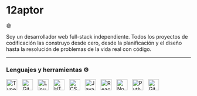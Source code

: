#  12aptor

<svg xmlns="http://www.w3.org/2000/svg" width="1em" height="1em" viewBox="0 0 24 24"><path fill="currentColor" d="M20.27,4.74a4.93,4.93,0,0,1,1.52,4.61,5.32,5.32,0,0,1-4.1,4.51,5.12,5.12,0,0,1-5.2-1.5,5.53,5.53,0,0,0,6.13-1.48A5.66,5.66,0,0,0,20.27,4.74ZM12.32,11.53a5.49,5.49,0,0,0-1.47-6.2A5.57,5.57,0,0,0,4.71,3.72,5.17,5.17,0,0,1,9.53,2.2,5.52,5.52,0,0,1,13.9,6.45,5.28,5.28,0,0,1,12.32,11.53ZM19.2,20.29a4.92,4.92,0,0,1-4.72,1.49,5.32,5.32,0,0,1-4.34-4.05A5.2,5.2,0,0,1,11.6,12.5a5.6,5.6,0,0,0,1.51,6.13A5.63,5.63,0,0,0,19.2,20.29ZM3.79,19.38A5.18,5.18,0,0,1,2.32,14a5.3,5.3,0,0,1,4.59-4,5,5,0,0,1,4.58,1.61,5.55,5.55,0,0,0-6.32,1.69A5.46,5.46,0,0,0,3.79,19.38ZM12.23,12a5.11,5.11,0,0,0,3.66-5,5.75,5.75,0,0,0-3.18-6,5,5,0,0,1,4.42,2.3,5.21,5.21,0,0,1,.24,5.92A5.4,5.4,0,0,1,12.23,12ZM11.76,12a5.18,5.18,0,0,0-3.68,5.09,5.58,5.58,0,0,0,3.19,5.79c-1,.35-2.9-.46-4-1.68A5.51,5.51,0,0,1,11.76,12ZM23,12.63a5.07,5.07,0,0,1-2.35,4.52,5.23,5.23,0,0,1-5.91.2,5.24,5.24,0,0,1-2.67-4.77,5.51,5.51,0,0,0,5.45,3.33A5.52,5.52,0,0,0,23,12.63ZM1,11.23a5,5,0,0,1,2.49-4.5,5.23,5.23,0,0,1,5.81-.06,5.3,5.3,0,0,1,2.61,4.74A5.56,5.56,0,0,0,6.56,8.06,5.71,5.71,0,0,0,1,11.23Z"><animateTransform attributeName="transform" dur="1.5s" repeatCount="indefinite" type="rotate" values="0 12 12;360 12 12"/></path></svg>

Soy un desarrollador web full-stack independiente. Todos los proyectos de codificación las construyo desde cero, desde la planificación y el diseño hasta la resolución de problemas de la vida real con código.

---

### Lenguajes y herramientas ⚙️

<img align="left" alt="TypeScript" width="30px" style="padding-right:10px;" src="https://cdn.jsdelivr.net/gh/devicons/devicon/icons/typescript/typescript-plain.svg" />
<img align="left" alt="Git" width="30px" style="padding-right:10px;" src="https://cdn.jsdelivr.net/gh/devicons/devicon/icons/git/git-original.svg" />
<img align="left" alt="Linux" width="30px" style="padding-right:10px;" src="https://cdn.jsdelivr.net/gh/devicons/devicon/icons/linux/linux-original.svg" />
<img align="left" alt="HTML" width="30px" style="padding-right:10px;" src="https://cdn.jsdelivr.net/gh/devicons/devicon/icons/html5/html5-plain.svg" />
<img align="left" alt="CSS" width="30px" style="padding-right:10px;" src="https://cdn.jsdelivr.net/gh/devicons/devicon/icons/css3/css3-plain.svg" />
<img align="left" alt="JavaScript" width="30px" style="padding-right:10px;" src="https://cdn.jsdelivr.net/gh/devicons/devicon/icons/javascript/javascript-plain.svg" />
<img align="left" alt="React" width="30px" style="padding-right:10px;" src="https://cdn.jsdelivr.net/gh/devicons/devicon/icons/react/react-original.svg" />
<img align="left" alt="NodeJS" width="30px" style="padding-right:10px;" src="https://cdn.jsdelivr.net/gh/devicons/devicon/icons/nodejs/nodejs-original.svg" />
<img align="left" alt="Python" width="30px" style="padding-right:10px;" src="https://cdn.jsdelivr.net/gh/devicons/devicon/icons/python/python-plain.svg" />
<img align="left" alt="GitHub" width="30px" style="padding-right:10px;" src="https://cdn.jsdelivr.net/gh/devicons/devicon/icons/github/github-original.svg" />
<br/>

